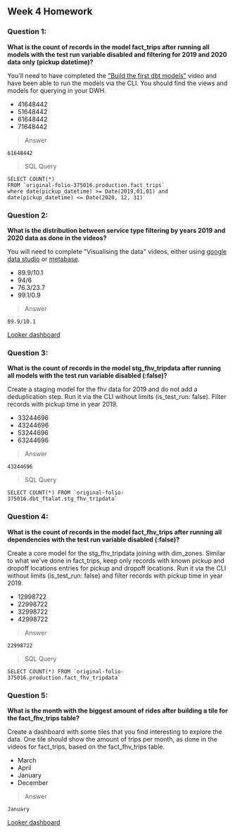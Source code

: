 ## Week 4 Homework 
### Question 1: 

**What is the count of records in the model fact_trips after running all models with the test run variable disabled and filtering for 2019 and 2020 data only (pickup datetime)?** 

You'll need to have completed the ["Build the first dbt models"](https://www.youtube.com/watch?v=UVI30Vxzd6c) video and have been able to run the models via the CLI. 
You should find the views and models for querying in your DWH.

- 41648442
- 51648442
- 61648442
- 71648442
> Answer
```
61648442
```
> SQL Query
```
SELECT COUNT(*)
FROM `original-folio-375016.production.fact_trips` 
where date(pickup_datetime) >= Date(2019,01,01) and date(pickup_datetime) <= Date(2020, 12, 31)
```
### Question 2: 

**What is the distribution between service type filtering by years 2019 and 2020 data as done in the videos?**

You will need to complete "Visualising the data" videos, either using [google data studio](https://www.youtube.com/watch?v=39nLTs74A3E) or [metabase](https://www.youtube.com/watch?v=BnLkrA7a6gM). 

- 89.9/10.1
- 94/6
- 76.3/23.7
- 99.1/0.9

> Answer
```
89.9/10.1
```
[Looker dashboard](https://lookerstudio.google.com/reporting/1833f12a-ee3c-492f-a61e-1b2026b78376)


### Question 3: 

**What is the count of records in the model stg_fhv_tripdata after running all models with the test run variable disabled (:false)?**  

Create a staging model for the fhv data for 2019 and do not add a deduplication step. Run it via the CLI without limits (is_test_run: false).
Filter records with pickup time in year 2019.

- 33244696
- 43244696
- 53244696
- 63244696

> Answer
```
43244696
```
> SQL Query
```
SELECT COUNT(*) FROM `original-folio-375016.dbt_ftalat.stg_fhv_tripdata`
```

### Question 4: 

**What is the count of records in the model fact_fhv_trips after running all dependencies with the test run variable disabled (:false)?**  

Create a core model for the stg_fhv_tripdata joining with dim_zones.
Similar to what we've done in fact_trips, keep only records with known pickup and dropoff locations entries for pickup and dropoff locations. 
Run it via the CLI without limits (is_test_run: false) and filter records with pickup time in year 2019.

- 12998722
- 22998722
- 32998722
- 42998722

> Answer
```
22998722
```
> SQL Query
```
SELECT COUNT(*) FROM `original-folio-375016.production.fact_fhv_tripdata`
```

### Question 5: 

**What is the month with the biggest amount of rides after building a tile for the fact_fhv_trips table?**

Create a dashboard with some tiles that you find interesting to explore the data. One tile should show the amount of trips per month, as done in the videos for fact_trips, based on the fact_fhv_trips table.

- March
- April
- January
- December

> Answer
```
January
```
[Looker dashboard](https://lookerstudio.google.com/reporting/5a5a3a0d-177a-4909-afd8-9d1b004c1ab5)

